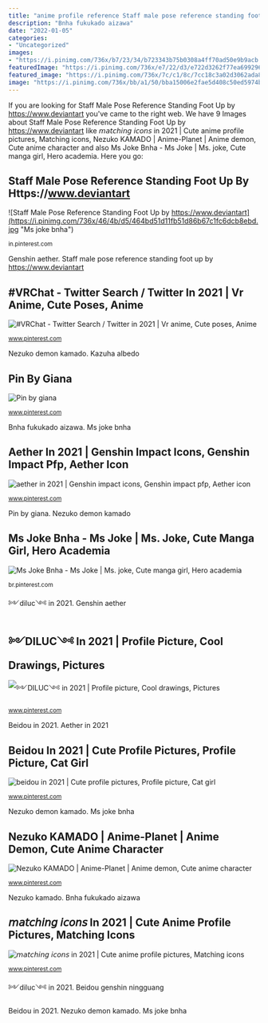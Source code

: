 ```yaml
---
title: "anime profile reference Staff male pose reference standing foot up by https://www.deviantart"
description: "Bnha fukukado aizawa"
date: "2022-01-05"
categories:
- "Uncategorized"
images:
- "https://i.pinimg.com/736x/b7/23/34/b723343b75b0308a4ff70ad50e9b9acb.jpg"
featuredImage: "https://i.pinimg.com/736x/e7/22/d3/e722d3262f77ea699296839fb1fa6db2.jpg"
featured_image: "https://i.pinimg.com/736x/7c/c1/8c/7cc18c3a02d3062ada85c73350b63359.jpg"
image: "https://i.pinimg.com/736x/bb/a1/50/bba15006e2fae5d408c50ed5974b2d5e.jpg"
---
```


If you are looking for Staff Male Pose Reference Standing Foot Up by https://www.deviantart you've came to the right web. We have 9 Images about Staff Male Pose Reference Standing Foot Up by https://www.deviantart like 𝘮𝘢𝘵𝘤𝘩𝘪𝘯𝘨 𝘪𝘤𝘰𝘯𝘴 in 2021 | Cute anime profile pictures, Matching icons, Nezuko KAMADO | Anime-Planet | Anime demon, Cute anime character and also Ms Joke Bnha - Ms Joke | Ms. joke, Cute manga girl, Hero academia. Here you go:

## Staff Male Pose Reference Standing Foot Up By Https://www.deviantart

![Staff Male Pose Reference Standing Foot Up by https://www.deviantart](https://i.pinimg.com/736x/46/4b/d5/464bd51d11fb51d86b67c1fc6dcb8ebd.jpg "Ms joke bnha")

<small>in.pinterest.com</small>

Genshin aether. Staff male pose reference standing foot up by https://www.deviantart

## #VRChat - Twitter Search / Twitter In 2021 | Vr Anime, Cute Poses, Anime

![#VRChat - Twitter Search / Twitter in 2021 | Vr anime, Cute poses, Anime](https://i.pinimg.com/736x/b7/23/34/b723343b75b0308a4ff70ad50e9b9acb.jpg "Beidou genshin ningguang")

<small>www.pinterest.com</small>

Nezuko demon kamado. Kazuha albedo

## Pin By Giana

![Pin by giana](https://i.pinimg.com/736x/98/d6/83/98d683d99f5422d09cd093275aeae554.jpg "Nezuko demon kamado")

<small>www.pinterest.com</small>

Bnha fukukado aizawa. Ms joke bnha

## Aether In 2021 | Genshin Impact Icons, Genshin Impact Pfp, Aether Icon

![aether in 2021 | Genshin impact icons, Genshin impact pfp, Aether icon](https://i.pinimg.com/736x/7c/c1/8c/7cc18c3a02d3062ada85c73350b63359.jpg "Beidou in 2021")

<small>www.pinterest.com</small>

Pin by giana. Nezuko demon kamado

## Ms Joke Bnha - Ms Joke | Ms. Joke, Cute Manga Girl, Hero Academia

![Ms Joke Bnha - Ms Joke | Ms. joke, Cute manga girl, Hero academia](https://i.pinimg.com/736x/e7/22/d3/e722d3262f77ea699296839fb1fa6db2.jpg "Ms joke bnha")

<small>br.pinterest.com</small>

༻diluc༺ in 2021. Genshin aether

## ༻DILUC༺ In 2021 | Profile Picture, Cool Drawings, Pictures

![༻DILUC༺ in 2021 | Profile picture, Cool drawings, Pictures](https://i.pinimg.com/736x/2b/96/d4/2b96d4d7a847f14318a0813d38f41c5e.jpg "Ms joke bnha")

<small>www.pinterest.com</small>

Beidou in 2021. Aether in 2021

## Beidou In 2021 | Cute Profile Pictures, Profile Picture, Cat Girl

![beidou in 2021 | Cute profile pictures, Profile picture, Cat girl](https://i.pinimg.com/736x/bb/a1/50/bba15006e2fae5d408c50ed5974b2d5e.jpg "Male referance senshistock")

<small>www.pinterest.com</small>

Nezuko demon kamado. Ms joke bnha

## Nezuko KAMADO | Anime-Planet | Anime Demon, Cute Anime Character

![Nezuko KAMADO | Anime-Planet | Anime demon, Cute anime character](https://i.pinimg.com/736x/ec/cf/7b/eccf7b82a3fcbdecced0b537c4247828.jpg "Pin by giana")

<small>www.pinterest.com</small>

Nezuko kamado. Bnha fukukado aizawa

## 𝘮𝘢𝘵𝘤𝘩𝘪𝘯𝘨 𝘪𝘤𝘰𝘯𝘴 In 2021 | Cute Anime Profile Pictures, Matching Icons

![𝘮𝘢𝘵𝘤𝘩𝘪𝘯𝘨 𝘪𝘤𝘰𝘯𝘴 in 2021 | Cute anime profile pictures, Matching icons](https://i.pinimg.com/736x/5b/e1/e4/5be1e4d88092f9fabd5099859c01a3d9.jpg "Ms joke bnha")

<small>www.pinterest.com</small>

༻diluc༺ in 2021. Beidou genshin ningguang

Beidou in 2021. Nezuko demon kamado. Ms joke bnha
